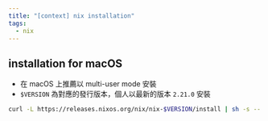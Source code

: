 ```yaml
---
title: "[context] nix installation"
tags:
  - nix
---
```


## installation for macOS

- 在 macOS 上推薦以 multi-user mode 安裝
- `$VERSION` 為對應的發行版本，個人以最新的版本 `2.21.0` 安裝

```bash
curl -L https://releases.nixos.org/nix/nix-$VERSION/install | sh -s -- --daemon
```
